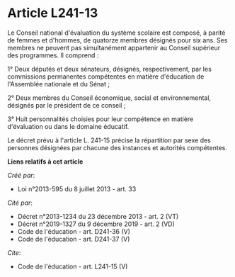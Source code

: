 # Article L241-13

Le Conseil national d'évaluation du système scolaire est composé, à parité de femmes et d'hommes, de quatorze membres
désignés pour six ans. Ses membres ne peuvent pas simultanément appartenir au Conseil supérieur des programmes. Il
comprend : 

1° Deux députés et deux sénateurs, désignés, respectivement, par les commissions permanentes compétentes en matière
d'éducation de l'Assemblée nationale et du Sénat ; 

2° Deux membres du Conseil économique, social et environnemental, désignés par le président de ce conseil ; 

3° Huit personnalités choisies pour leur compétence en matière d'évaluation ou dans le domaine éducatif. 

Le décret prévu à l'article L. 241-15 précise la répartition par sexe des personnes désignées par chacune des instances et
autorités compétentes.

**Liens relatifs à cet article**

_Créé par_:

  - Loi n°2013-595 du 8 juillet 2013 - art. 33

_Cité par_:

  - Décret n°2013-1234 du 23 décembre 2013 - art. 2 (VT)
  - Décret n°2019-1327 du 9 décembre 2019 - art. 2 (VD)
  - Code de l'éducation - art. D241-36 (V)
  - Code de l'éducation - art. D241-37 (V)

_Cite_:

  - Code de l'éducation - art. L241-15 (V)
